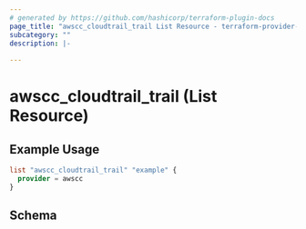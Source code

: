 ```yaml
---
# generated by https://github.com/hashicorp/terraform-plugin-docs
page_title: "awscc_cloudtrail_trail List Resource - terraform-provider-awscc"
subcategory: ""
description: |-
  
---
```


# awscc_cloudtrail_trail (List Resource)



## Example Usage

```terraform
list "awscc_cloudtrail_trail" "example" {
  provider = awscc
}
```

<!-- schema generated by tfplugindocs -->
## Schema
